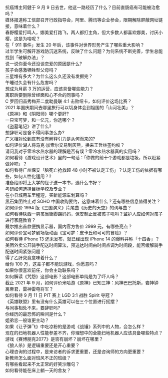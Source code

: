 抗癌博主阿健于 9 月 9 日去世，他这一路经历了什么？目前直肠癌有可能被治愈吗？  
媒体报道称工信部召开行政指导会，阿里、腾讯等企业参会，限期解除屏蔽网址链接，意味着什么？  
春野樱爱打鸣人，娜美爱打路飞，两人都打主角，但大多数人都喜欢娜美，讨厌小樱，这是为啥呢？  
在「 911 事件」发生 20 年后，该事件对世界形势产生了哪些重大影响？  
过半学生可解开游戏防沉迷系统，反映了什么问题？为何系统不断完善，学生总能找到「破解办法」？  
说一说你至今还没谈恋爱的原因是什么?  
孩子会感激牺牲型父母吗？  
三星堆有多大？为什么这么久还没有发掘完？  
午睡过久会有什么危害吗？  
想成为月薪 3 万的运营，应该具备哪些能力？  
离职后要删除曾经面和心不合的同事吗？  
C 罗回归首秀梅开二度助曼联 4:1 击败纽卡，如何评价这场比赛？  
2021 年国庆期间去哪里旅行可以切身体会到祖国的「山河壮美」？  
《原神》和《阴阳师》哪个更肝?  
一只宝可梦，和一亿元，你选哪个？  
《盗墓笔记》讲了什么?  
想辞职可是舍不得同事怎么办?  
广义相对论到底有没有解释引力是从何而来的?  
如何评价湖人将马克·加索尔交易到灰熊，换来王哲林签约权？  
请问我对于零冷水热水器的理解是否有误？零冷水热水器真的实用吗？  
如何看待《游戏设计艺术》里的一句话：「你做的前十个游戏都是垃圾，所以赶紧做掉吧」？  
如何看待广州保安「脑死亡抢救超 48 小时不被认定工伤」？认定工伤的依据有哪些，如何人性化适用？?  
准备给即将上大学的侄子送一本书，选什么书好？  
考研如何选择目标学校及专业？  
在小县城用车里程短，买新能源车划算吗？  
黑石集团终止对 SOHO 中国收购要约，这意味着什么？还有哪些信息值得关注？  
如何评价 1994 版《三国演义》片尾曲《历史的天空》的词与曲？  
如何看待陕西一男孩当街脚踹妈妈，保安制止反被孩子吼叫？监护人应如何对孩子进行家庭教育？  
戴尔推出首款便携显示器，国内官方售价 2999 元，有哪些亮点？  
如何评价宝可梦剧场版动画《宝可梦：皮卡丘和可可的冒险》？  
如何看待 iPhone 13 还未发布，就已经出现 iPhone 14 的爆料并称「十四香」？  
美团外卖公开骑手配送时间算法，预送达时间由时间点调为时间段，能否缓解骑手配送时间紧张问题？  
得了乙肝究竟意味着什么？  
给你 100 万，这辈子都不能玩游戏，你愿意吗？  
如果你很喜欢前任，你会主动联系吗？  
如何解读《咒怨》这部电影？这部电影单纯是为了吓人吗？  
截止 2021 年 9 月，如何评价米哈游《原神》已知三神：风神巴巴托斯，岩神钟离帝君，雷神雷电将军？  
如何看待 9 月 11 日 PIT 赛上 LGD 3:1 战胜 Spirit 夺冠？  
《英雄联盟》里有没有什么英雄可以在三个位置进行摇摆？  
与同事相处不来，要辞职吗?  
你经历的最恐怖的瞬间是什么 ?  
姐弟恋一般谁更主动？  
如果《让子弹飞》中吃凉粉的是游戏《战锤》系列中的人物，会怎么样？  
现在的扫地机器人性能参差不齐，你理想中的全能扫地机器人应该具备哪些特点？  
游戏《赛博朋克2077》是否有崩坏？崩坏在哪里？  
《狼人杀》是逻辑重要还是开心重要？  
心理咨询的过程中，是来访者的诉求更重要，还是咨询师的方向更重要？  
新教师怎么面对班风不正的班级？  
有哪些看起来不太正常的好笑沙雕句？  
如何看待能在床上躺一天的舍友？  
